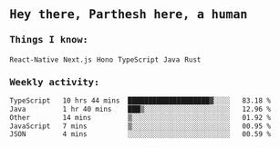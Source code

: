 <samp>
    <h2>Hey there, Parthesh here, a human</h2>
    <h3>Things I know: </h3>
    <code>React-Native</code> <code>Next.js</code> <code>Hono</code> <code>TypeScript</code> <code>Java</code> <code>Rust</code>
    <h3>Weekly activity:</h3>
<!--START_SECTION:waka-->

```txt
TypeScript   10 hrs 44 mins  ████████████████████▓░░░░   83.18 %
Java         1 hr 40 mins    ███▒░░░░░░░░░░░░░░░░░░░░░   12.96 %
Other        14 mins         ▒░░░░░░░░░░░░░░░░░░░░░░░░   01.92 %
JavaScript   7 mins          ▒░░░░░░░░░░░░░░░░░░░░░░░░   00.95 %
JSON         4 mins          ░░░░░░░░░░░░░░░░░░░░░░░░░   00.59 %
```

<!--END_SECTION:waka-->
</samp>
